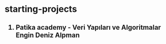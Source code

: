 # starting-projects

<h2><ol>
<li> Patika academy - Veri Yapıları ve Algoritmalar
Engin Deniz Alpman </li>
</ol></h2>
